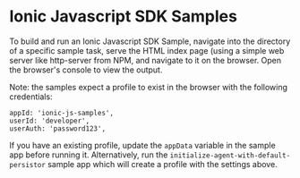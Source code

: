 # Ionic Javascript SDK Samples

To build and run an Ionic Javascript SDK Sample, navigate into the directory of a specific sample task, serve the HTML index page (using a simple web server like http-server from NPM, and navigate to it on the browser. Open the browser's console to view the output. 

Note: the samples expect a profile to exist in the browser with the following credentials:

```
appId: 'ionic-js-samples',
userId: 'developer',
userAuth: 'password123',
```

If you have an existing profile, update the `appData` variable in the sample app before running it. Alternatively, run the `initialize-agent-with-default-persistor` sample app which will create a profile with the settings above. 